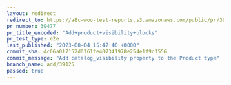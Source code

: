 ```yaml
---
layout: redirect
redirect_to: https://a8c-woo-test-reports.s3.amazonaws.com/public/pr/39477/e2e/index.html
pr_number: 39477
pr_title_encoded: "Add+product+visibility+blocks"
pr_test_type: e2e
last_published: "2023-08-04 15:47:40 +0000"
commit_sha: 4c06a017152d0161fe407341978e254e1f9c1556
commit_message: "Add catalog_visibility property to the Product type"
branch_name: add/39125
passed: true
---
```

